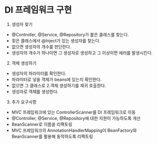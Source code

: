 # DI 프레임워크 구현

1. 생성자 찾기
- @Controller, @Service, @Repository가 붙은 클래스를 찾는다.
- 찾은 클래스에서 @Inject가 있는 생성자를 찾는다.
- 없으면 생성자의 개수를 판단한다.
- 생성자의 개수가 하나이면 그 생성자로 생성하고 그 이상이면 에러를 발생시킨다.

2. 객체 생성하기
- 생성자의 파라미터를 확인한다.
- 파라미터로 넣을 객체가 beans에 있는지 확인한다.
- 없으면 그 클래스로 2.객체 생성하기를 재귀 호출한다.
- 생성자로 객체를 생성한다.

3. 추가 요구사항
- MVC 프레임워크에 있는 ControllerScanner를 DI 프레임워크로 이동
- @Controller, @Service, @Repository에 대한 지원이 가능하도록 개선
- BeanScanner로 이름을 리팩토링
- MVC 프레임워크의 AnnotationHandlerMapping이 BeanFactory와 BeanScanner를 활용해 동작하도록 리팩토링